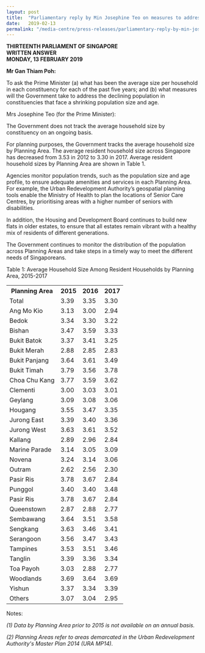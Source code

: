 ```yaml
---
layout: post
title:  "Parliamentary reply by Min Josephine Teo on measures to address constituencies with declining population size and age"
date:   2019-02-13
permalink: "/media-centre/press-releases/parliamentary-reply-by-min-josephine-teo-on-measures-to-address-constituencies-with-declining-population-size-and-age"
---
```


**THIRTEENTH PARLIAMENT OF SINGAPORE  
WRITTEN ANSWER  
MONDAY, 13 FEBRUARY 2019**  

**Mr Gan Thiam Poh:**

To ask the Prime Minister (a) what has been the average size per household in each constituency for each of the past five years; and (b) what measures will the Government take to address the declining population in constituencies that face a shrinking population size and age.

Mrs Josephine Teo (for the Prime Minister):

The Government does not track the average household size by constituency on an ongoing basis.

For planning purposes, the Government tracks the average household size by Planning Area. The average resident household size across Singapore has decreased from 3.53 in 2012 to 3.30 in 2017. Average resident household sizes by Planning Area are shown in Table 1.

Agencies monitor population trends, such as the population size and age profile, to ensure adequate amenities and services in each Planning Area. For example, the Urban Redevelopment Authority’s geospatial planning tools enable the Ministry of Health to plan the locations of Senior Care Centres, by prioritising areas with a higher number of seniors with disabilities.

In addition, the Housing and Development Board continues to build new flats in older estates, to ensure that all estates remain vibrant with a healthy mix of residents of different generations.

The Government continues to monitor the distribution of the population across Planning Areas and take steps in a timely way to meet the different needs of Singaporeans.

Table 1: Average Household Size Among Resident Households by Planning Area, 2015-2017

<table class="table-h">  <tr>    <th>Planning Area</th>    <th>2015</th> <th>2016</th> <th>2017</th>  </tr>  <tr>    <td>Total</td>  <td>3.39</td> <td>3.35</td> <td>3.30</td>  </tr>  
<tr>    <td>Ang Mo Kio</td>    <td>3.13</td> <td>3.00</td> <td>2.94</td>  </tr>
<tr>    <td>Bedok</td>    <td>3.34</td> <td>3.30</td> <td>3.22</td>  </tr>
<tr>    <td>Bishan</td>    <td>3.47</td> <td>3.59</td> <td>3.33</td>  </tr>
<tr>    <td>Bukit Batok</td>    <td>3.37</td> <td>3.41</td> <td>3.25</td>  </tr>
<tr>    <td>Bukit Merah</td>    <td>2.88</td> <td>2.85</td> <td>2.83</td>  </tr> 
<tr>    <td>Bukit Panjang</td>    <td>3.64</td> <td>3.61</td> <td>3.49</td>  </tr> 
<tr>    <td>Bukit Timah</td>    <td>3.79</td> <td>3.56</td> <td>3.78</td>  </tr> 
<tr>    <td>Choa Chu Kang</td>    <td>3.77</td> <td>3.59</td> <td>3.62</td>  </tr>
<tr>    <td>Clementi</td>    <td>3.00</td> <td>3.03</td> <td>3.01</td>  </tr>
<tr>    <td>Geylang</td>    <td>3.09</td> <td>3.08</td> <td>3.06</td>  </tr>  
<tr>    <td>Hougang</td>    <td>3.55</td> <td>3.47</td> <td>3.35</td>  </tr>  
<tr>    <td>Jurong East</td>    <td>3.39</td> <td>3.40</td> <td>3.36</td>  </tr> 
<tr>    <td>Jurong West</td>    <td>3.63</td> <td>3.61</td> <td>3.52</td>  </tr>
<tr>    <td>Kallang</td>    <td>2.89</td> <td>2.96</td> <td>2.84</td>  </tr>
<tr>    <td>Marine Parade</td>    <td>3.14</td> <td>3.05</td> <td>3.09</td>  </tr>
<tr>    <td>Novena</td>    <td>3.24</td> <td>3.14</td> <td>3.06</td>  </tr>
<tr>    <td>Outram</td>    <td>2.62</td> <td>2.56</td> <td>2.30</td>  </tr>
<tr>    <td>Pasir Ris</td>    <td>3.78</td> <td>3.67</td> <td>2.84</td>  </tr>
<tr>    <td>Punggol</td>    <td>3.40</td> <td>3.40</td> <td>3.48</td>  </tr>
<tr>    <td>Pasir Ris</td>    <td>3.78</td> <td>3.67</td> <td>2.84</td>  </tr> 
<tr>    <td>Queenstown</td>    <td>2.87</td> <td>2.88</td> <td>2.77</td>  </tr>
<tr>    <td>Sembawang</td>    <td>3.64</td> <td>3.51</td> <td>3.58</td>  </tr>
<tr>    <td>Sengkang</td>    <td>3.63</td> <td>3.46</td> <td>3.41</td>  </tr>
<tr>    <td>Serangoon</td>    <td>3.56</td> <td>3.47</td> <td>3.43</td>  </tr>
<tr>    <td>Tampines</td>    <td>3.53</td> <td>3.51</td> <td>3.46</td>  </tr>
<tr>    <td>Tanglin</td>    <td>3.39</td> <td>3.36</td> <td>3.34</td>  </tr>
<tr>    <td>Toa Payoh</td>    <td>3.03</td> <td>2.88</td> <td>2.77</td>  </tr>
<tr>    <td>Woodlands</td>    <td>3.69</td> <td>3.64</td> <td>3.69</td>  </tr> 
<tr>    <td>Yishun</td>    <td>3.37</td> <td>3.34</td> <td>3.39</td>  </tr>
<tr>    <td>Others</td>    <td>3.07</td> <td>3.04</td> <td>2.95</td>  </tr>
 
 
</table>


 

Notes:

_(1) Data by Planning Area prior to 2015 is not available on an annual basis._

_(2) Planning Areas refer to areas demarcated in the Urban Redevelopment Authority's Master Plan 2014 (URA MP14)._
